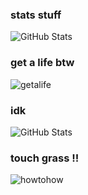 ### stats stuff
![GitHub Stats](https://github-readme-stats.vercel.app/api?username=PlacidityIsEpic&theme=onedark&show_icons=true&hide_border=true&count_private=true)
### get a life btw
![getalife](https://www.ourtimebd.com/beta/wp-content/uploads/2016/04/Lead-1.gif)
### idk
![GitHub Stats](https://github-readme-stats.vercel.app/api/top-langs/?username=PlacidityIsEpic&theme=onedark&show_icons=true&hide_border=true&layout=compact)
### touch grass !!
![howtohow](https://camo.githubusercontent.com/178bb9d00c44763dfd534726a689ae730e4b8fdc22d05fb79ed0029acdf9cf2d/68747470733a2f2f726561646d652d747970696e672d7376672e6865726f6b756170702e636f6d3f73697a653d3330266c696e65733d546f7563682b736f6d652b67726173732e)
